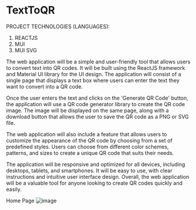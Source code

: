 # TextToQR

PROJECT TECHNOLOGIES (LANGUAGES):
1. REACTJS
2. MUI
3. MUI SVG

The web application will be a simple and user-friendly tool that allows users to convert text into QR codes. It will be built using the ReactJS framework and Material UI library for the UI design. The application will consist of a single page that displays a text box where users can enter the text they want to convert into a QR code.

Once the user enters the text and clicks on the 'Generate QR Code' button, the application will use a QR code generator library to create the QR code image. The image will be displayed on the same page, along with a download button that allows the user to save the QR code as a PNG or SVG file.

The web application will also include a feature that allows users to customize the appearance of the QR code by choosing from a set of predefined styles. Users can choose from different color schemes, patterns, and sizes to create a unique QR code that suits their needs.

The application will be responsive and optimized for all devices, including desktops, tablets, and smartphones. It will be easy to use, with clear instructions and intuitive user interface design. Overall, the web application will be a valuable tool for anyone looking to create QR codes quickly and easily.

Home Page
![image](https://user-images.githubusercontent.com/111139558/220831385-14ccadd6-d0ff-449c-98f0-1b45fbede840.png)
